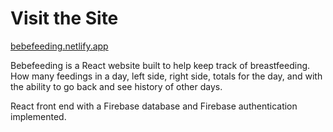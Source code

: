 # Visit the Site

[bebefeeding.netlify.app](https://bebefeeding.netlify.app)

Bebefeeding is a React website built to help keep track of breastfeeding. How many feedings in a day, left side, right side, totals for the day, and with the ability to go back and see history of other days.

React front end with a Firebase database and Firebase authentication implemented. 
